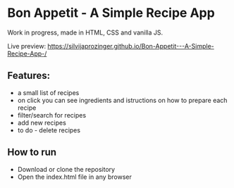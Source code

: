 # Bon Appetit - A Simple Recipe App
Work in progress, made in HTML, CSS and vanilla JS.

Live preview: https://silvijaprozinger.github.io/Bon-Appetit---A-Simple-Recipe-App-/

## Features:
* a small list of recipes
* on click you can see ingredients and istructions on how to prepare each recipe
* filter/search for recipes
* add new recipes
* to do - delete recipes


## How to run
* Download or clone the repository
* Open the index.html file in any browser
